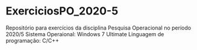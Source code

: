 # ExerciciosPO_2020-5
Repositório para exercícios da disciplina Pesquisa Operacional no período 2020/5
Sistema Operaional: Windows 7 Ultimate 
Linguagem de programação: C/C++
